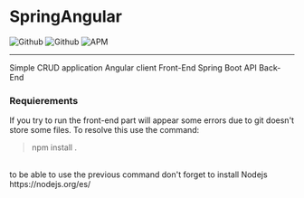 # SpringAngular
![Github](https://img.shields.io/badge/npm-%206.14.5-green)
![Github](https://img.shields.io/badge/node-v12.18.2-blue)
![APM](https://img.shields.io/apm/l/vim-mode)

<hr>
Simple CRUD application
Angular client Front-End
Spring Boot API Back-End 

### Requierements 
If you try to run the front-end part will appear some errors due to git doesn't store some files. To resolve this use the command: <br>
> npm install
.
<br>
to be able to use the previous command don't forget to install Nodejs https://nodejs.org/es/
